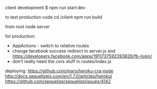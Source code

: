 client development
$ npm run start:dev

to test production code
cd /client
npm run build

from root
node server

for production:
* AppActions - switch to relative routes
* change facebook success redirect in server.js and https://developers.facebook.com/apps/1911737592393826/fb-login/
* don't really need the cors stuff in routes/index.js


deploying:
https://github.com/mars/heroku-cra-node
http://docs.sequelizejs.com/en/1.7.0/articles/heroku/
https://github.com/sequelize/sequelize/issues/4142

